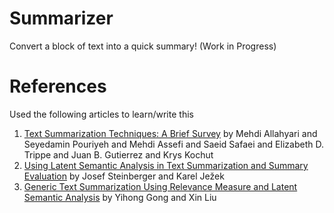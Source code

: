 # Summarizer
Convert a block of text into a quick summary! (Work in Progress)

# References
Used the following articles to learn/write this
1. [Text Summarization Techniques: A Brief Survey](https://arxiv.org/pdf/1707.02268.pdf) by Mehdi Allahyari and Seyedamin Pouriyeh and Mehdi Assefi and Saeid Safaei and Elizabeth D. Trippe and Juan B. Gutierrez and Krys Kochut
1. [Using Latent Semantic Analysis in Text Summarization and Summary Evaluation](http://www.kiv.zcu.cz/~jstein/publikace/isim2004.pdf) by Josef Steinberger and Karel Ježek
1. [Generic Text Summarization Using Relevance Measure and Latent Semantic Analysis](https://www.cs.bham.ac.uk/~pxt/IDA/text_summary.pdf) by Yihong Gong and Xin Liu
